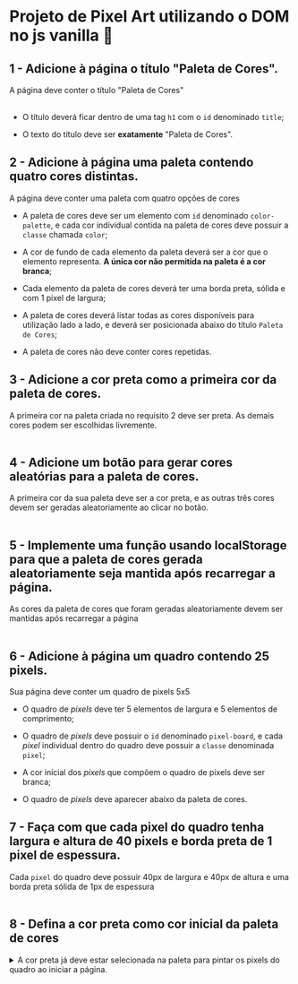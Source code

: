 # Projeto de Pixel Art utilizando o DOM no js vanilla :art:

## 1 - Adicione à página o título "Paleta de Cores".


  <summary>A página deve conter o título "Paleta de Cores"</summary><br />

- O título deverá ficar dentro de uma tag `h1` com o `id` denominado `title`;

- O texto do título deve ser **exatamente** "Paleta de Cores".



## 2 - Adicione à página uma paleta contendo quatro cores distintas.


  <summary>A página deve conter uma paleta com quatro opções de cores</summary>

- A paleta de cores deve ser um elemento com `id` denominado `color-palette`, e cada cor individual contida na paleta de cores deve possuir a `classe` chamada `color`;

- A cor de fundo de cada elemento da paleta deverá ser a cor que o elemento representa. **A única cor não permitida na paleta é a cor branca**;

- Cada elemento da paleta de cores deverá ter uma borda preta, sólida e com 1 pixel de largura;

- A paleta de cores deverá listar todas as cores disponíveis para utilização lado a lado, e deverá ser posicionada abaixo do título `Paleta de Cores`;

- A paleta de cores não deve conter cores repetidas.


## 3 - Adicione a cor **preta** como a primeira cor da paleta de cores.


  <summary>A primeira cor na paleta criada no requisito 2 deve ser preta. As demais cores podem ser escolhidas livremente. </summary><br />


## 4 - Adicione um botão para gerar cores aleatórias para a paleta de cores.


  <summary>A primeira cor da sua paleta deve ser a cor preta, e as outras três cores devem ser geradas aleatoriamente ao clicar no botão.</summary><br />



## 5 - Implemente uma função usando localStorage para que a paleta de cores gerada aleatoriamente seja mantida após recarregar a página.



  <summary>As cores da paleta de cores que foram geradas aleatoriamente devem ser mantidas após recarregar a página</summary><br />


## 6 - Adicione à página um quadro contendo 25 pixels.


  <summary>Sua página deve conter um quadro de pixels 5x5</summary>

- O quadro de *pixels* deve ter 5 elementos de largura e 5 elementos de comprimento;

- O quadro de *pixels* deve possuir o `id` denominado `pixel-board`, e cada *pixel* individual dentro do quadro deve possuir a `classe` denominada `pixel`;

- A cor inicial dos *pixels* que compõem o quadro de pixels deve ser branca;

- O quadro de *pixels* deve aparecer abaixo da paleta de cores.




## 7 - Faça com que cada pixel do quadro tenha largura e altura de 40 pixels e borda preta de 1 pixel de espessura.


  <summary>Cada <code>pixel</code> do quadro deve possuir 40px de largura e 40px de altura e uma borda preta sólida de 1px de espessura</summary><br />

</details>

## 8 - Defina a cor preta como cor inicial da paleta de cores

<details>
  <summary>A cor preta já deve estar selecionada na paleta para pintar os pixels do quadro ao iniciar a página.</summary>

- O elemento que posteriormente deverá receber a classe selected deve ser um dos elementos que possuem a classe color, como especificado no requisito 2.

- O elemento da cor preta deve possuir inicialmente a classe `selected`.



## 9 - Crie uma função para selecionar uma cor na paleta de cores e preencha os pixels no quadro.


  <summary>A cor clicada deve ser selecionada e poderá ser utilizada para preencher os quadros</summary>

- A cor clicada deve receber a `classe` `selected` e a cor previamente selecionada deve perder esta `classe`;

- Somente uma das cores da paleta pode ter a classe `selected` de cada vez;

- Os elementos que deverão receber a `classe` `selected` devem ser os mesmos elementos que possuem a classe `color`, como especificado no **requisito 2**.


## 10 - Crie uma função que permita preencher um pixel do quadro com a cor selecionada na paleta de cores.


  <summary>O <code>pixel</code> do quadro clicado deve ter sua cor alterada para a cor selecionada na paleta de cores</summary><br />



## 11 - Crie um botão que retorne a cor do quadro para a cor inicial.


  <summary>Sua página deve ter um botão que, ao ser clicado, deixe todos os <code>pixels</code> do quadro com a cor branca</summary><br />


